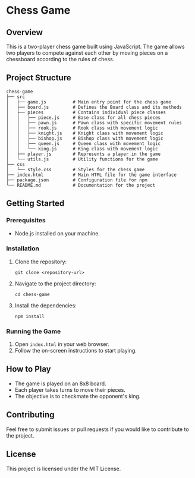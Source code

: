 # Chess Game

## Overview
This is a two-player chess game built using JavaScript. The game allows two players to compete against each other by moving pieces on a chessboard according to the rules of chess.

## Project Structure
```
chess-game
├── src
│   ├── game.js          # Main entry point for the chess game
│   ├── board.js         # Defines the Board class and its methods
│   ├── pieces           # Contains individual piece classes
│   │   ├── piece.js     # Base class for all chess pieces
│   │   ├── pawn.js      # Pawn class with specific movement rules
│   │   ├── rook.js      # Rook class with movement logic
│   │   ├── knight.js    # Knight class with movement logic
│   │   ├── bishop.js    # Bishop class with movement logic
│   │   ├── queen.js     # Queen class with movement logic
│   │   └── king.js      # King class with movement logic
│   ├── player.js        # Represents a player in the game
│   └── utils.js         # Utility functions for the game
├── css
│   └── style.css        # Styles for the chess game
├── index.html           # Main HTML file for the game interface
├── package.json         # Configuration file for npm
└── README.md            # Documentation for the project
```

## Getting Started

### Prerequisites
- Node.js installed on your machine.

### Installation
1. Clone the repository:
   ```
   git clone <repository-url>
   ```
2. Navigate to the project directory:
   ```
   cd chess-game
   ```
3. Install the dependencies:
   ```
   npm install
   ```

### Running the Game
1. Open `index.html` in your web browser.
2. Follow the on-screen instructions to start playing.

## How to Play
- The game is played on an 8x8 board.
- Each player takes turns to move their pieces.
- The objective is to checkmate the opponent's king.

## Contributing
Feel free to submit issues or pull requests if you would like to contribute to the project.

## License
This project is licensed under the MIT License.